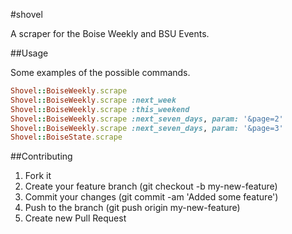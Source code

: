 #shovel

A scraper for the Boise Weekly and BSU Events.

##Usage

Some examples of the possible commands.

```ruby
Shovel::BoiseWeekly.scrape
Shovel::BoiseWeekly.scrape :next_week
Shovel::BoiseWeekly.scrape :this_weekend
Shovel::BoiseWeekly.scrape :next_seven_days, param: '&page=2'
Shovel::BoiseWeekly.scrape :next_seven_days, param: '&page=3'
Shovel::BoiseState.scrape
```

##Contributing

  1. Fork it
  2. Create your feature branch (git checkout -b my-new-feature)
  3. Commit your changes (git commit -am 'Added some feature')
  4. Push to the branch (git push origin my-new-feature)
  5. Create new Pull Request